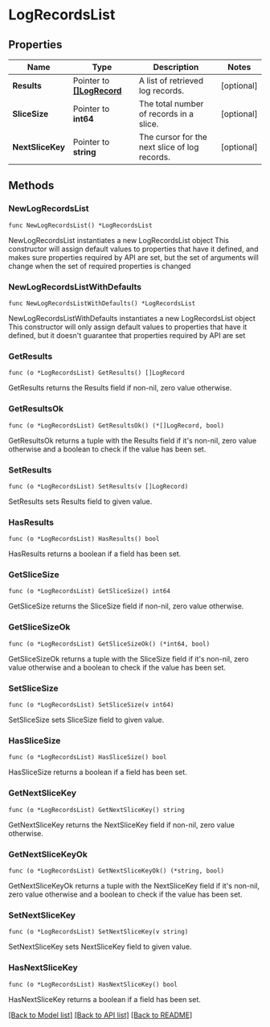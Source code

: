 # LogRecordsList

## Properties

Name | Type | Description | Notes
------------ | ------------- | ------------- | -------------
**Results** | Pointer to [**[]LogRecord**](LogRecord.md) | A list of retrieved log records. | [optional] 
**SliceSize** | Pointer to **int64** | The total number of records in a slice. | [optional] 
**NextSliceKey** | Pointer to **string** | The cursor for the next slice of log records. | [optional] 

## Methods

### NewLogRecordsList

`func NewLogRecordsList() *LogRecordsList`

NewLogRecordsList instantiates a new LogRecordsList object
This constructor will assign default values to properties that have it defined,
and makes sure properties required by API are set, but the set of arguments
will change when the set of required properties is changed

### NewLogRecordsListWithDefaults

`func NewLogRecordsListWithDefaults() *LogRecordsList`

NewLogRecordsListWithDefaults instantiates a new LogRecordsList object
This constructor will only assign default values to properties that have it defined,
but it doesn't guarantee that properties required by API are set

### GetResults

`func (o *LogRecordsList) GetResults() []LogRecord`

GetResults returns the Results field if non-nil, zero value otherwise.

### GetResultsOk

`func (o *LogRecordsList) GetResultsOk() (*[]LogRecord, bool)`

GetResultsOk returns a tuple with the Results field if it's non-nil, zero value otherwise
and a boolean to check if the value has been set.

### SetResults

`func (o *LogRecordsList) SetResults(v []LogRecord)`

SetResults sets Results field to given value.

### HasResults

`func (o *LogRecordsList) HasResults() bool`

HasResults returns a boolean if a field has been set.

### GetSliceSize

`func (o *LogRecordsList) GetSliceSize() int64`

GetSliceSize returns the SliceSize field if non-nil, zero value otherwise.

### GetSliceSizeOk

`func (o *LogRecordsList) GetSliceSizeOk() (*int64, bool)`

GetSliceSizeOk returns a tuple with the SliceSize field if it's non-nil, zero value otherwise
and a boolean to check if the value has been set.

### SetSliceSize

`func (o *LogRecordsList) SetSliceSize(v int64)`

SetSliceSize sets SliceSize field to given value.

### HasSliceSize

`func (o *LogRecordsList) HasSliceSize() bool`

HasSliceSize returns a boolean if a field has been set.

### GetNextSliceKey

`func (o *LogRecordsList) GetNextSliceKey() string`

GetNextSliceKey returns the NextSliceKey field if non-nil, zero value otherwise.

### GetNextSliceKeyOk

`func (o *LogRecordsList) GetNextSliceKeyOk() (*string, bool)`

GetNextSliceKeyOk returns a tuple with the NextSliceKey field if it's non-nil, zero value otherwise
and a boolean to check if the value has been set.

### SetNextSliceKey

`func (o *LogRecordsList) SetNextSliceKey(v string)`

SetNextSliceKey sets NextSliceKey field to given value.

### HasNextSliceKey

`func (o *LogRecordsList) HasNextSliceKey() bool`

HasNextSliceKey returns a boolean if a field has been set.


[[Back to Model list]](../README.md#documentation-for-models) [[Back to API list]](../README.md#documentation-for-api-endpoints) [[Back to README]](../README.md)


